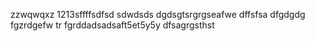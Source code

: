 zzwqwqxz
1213sffffsdfsd
sdwdsds
dgdsgtsrgrgseafwe
dffsfsa
dfgdgdg
fgzrdgefw
tr
fgrddadsadsaft5et5y5y
dfsagrgsthst
